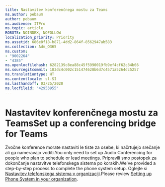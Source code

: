 ```yaml
---
title: Nastavitev konferenčnega mostu za Teams
ms.author: pebaum
author: pebaum
ms.audience: ITPro
ms.topic: article
ROBOTS: NOINDEX, NOFOLLOW
localization_priority: Priority
ms.assetid: 686e8f18-b871-4dd2-864f-8562947ab583
ms.collection: Adm_O365
ms.custom:
- "9002264"
- "4385"
ms.openlocfilehash: 6282139c8ea88c45f5990019fb9ef4cf62c34b66
ms.sourcegitcommit: 183dc4c002c151474628b6d7c4571a5264dc5257
ms.translationtype: HT
ms.contentlocale: sl-SI
ms.lasthandoff: 03/25/2020
ms.locfileid: "42953955"
---
```

# <a name="set-up-a-conferencing-bridge-for-teams"></a><span data-ttu-id="56eb0-102">Nastavitev konferenčnega mostu za Teams</span><span class="sxs-lookup"><span data-stu-id="56eb0-102">Set up a conferencing bridge for Teams</span></span>

<span data-ttu-id="56eb0-103">Zvočne konference morate nastaviti le tiste za osebe, ki načrtujejo srečanje ali ga nameravajo voditi.</span><span class="sxs-lookup"><span data-stu-id="56eb0-103">You only need to set up Audio Conferencing for people who plan to schedule or lead meetings.</span></span> <span data-ttu-id="56eb0-104">Pripravili smo postopek za dokončanje nastavitve telefonskega sistema po korakih.</span><span class="sxs-lookup"><span data-stu-id="56eb0-104">We've provided a step-by-step process to complete the phone system setup.</span></span> <span data-ttu-id="56eb0-105">Oglejte si [Nastavitev telefonskega sistema v organizaciji](https://docs.microsoft.com/MicrosoftTeams/phone-number-calling-plans/port-order-overview).</span><span class="sxs-lookup"><span data-stu-id="56eb0-105">Please review [Setting up Phone System in your organization](https://docs.microsoft.com/MicrosoftTeams/phone-number-calling-plans/port-order-overview).</span></span>
